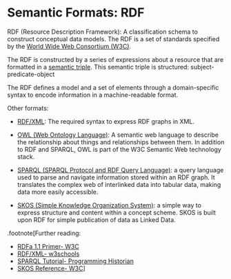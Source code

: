 
# Semantic Formats: RDF

RDF (Resource Description Framework): A classification schema to construct conceptual data models. The RDF is a set of standards specified by the [World Wide Web Consortium (W3C)](https://www.w3.org/2001/sw/wiki/RDF). 

The RDF is constructed by a series of expressions about a resource that are formatted in a [semantic triple](https://www.w3.org/TR/2014/REC-n-triples-20140225/Overview.html).
This semantic triple is structured: subject-predicate-object

The RDF defines a model and a set of elements through a domain-specific syntax to encode information in a machine-readable format.

Other formats: 

* [RDF/XML](https://www.w3.org/TR/rdf-syntax-grammar/): The required syntax to express RDF graphs in XML.

* [OWL (Web Ontology Language)](https://www.w3.org/OWL/): A semantic web language to describe the relationship about things and relationships between them. In addition to RDF and SPARQL, OWL is part of the W3C Semantic Web technology stack.

* [SPARQL (SPARQL Protocol and RDF Query Language)](https://www.w3.org/2001/sw/wiki/SPARQL): a query language used to parse and navigate information stored within an RDF graph. It translates the complex web of interlinked data into tabular data, making data more easily accessible.

* [SKOS (Simple Knowledge Organization System)](https://www.w3.org/TR/skos-primer/): a simple way to express structure and content within a concept scheme. SKOS is built upon RDF for simple publication of data as Linked Data. 

.footnote[Further reading:<br>
* [RDFa 1.1 Primer- W3C](https://www.w3.org/TR/2015/NOTE-rdfa-primer-20150317/)
* [RDF/XML- w3schools](https://www.w3schools.com/xml/xml_rdf.asp)
* [SPARQL Tutorial- Programming Historian](https://programminghistorian.org/en/lessons/retired/graph-databases-and-SPARQL)
* [SKOS Reference- W3C](https://www.w3.org/TR/skos-reference/)]